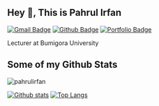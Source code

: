 
## Hey 👋, This is Pahrul Irfan
[![Gmail Badge](https://img.shields.io/badge/-ip.5090@gmail.com-c14438?style=flat&logo=Gmail&logoColor=white&link=mailto:ip.5090@gmail.com)](mailto:ip.5090@gmail.com) [![Github Badge](https://img.shields.io/badge/-pahrulirfan-grey?style=flat&logo=github&logoColor=white&link=https://github.com/pahrulirfan/)](https://www.github.com/pahrulirfan/) [![Portfolio Badge](https://img.shields.io/badge/portfolio-web-blue?style=flat&link=pahrulirfan.net/)](pahrulirfan.net/) <p align='left'>Lecturer at Bumigora University</p>
## Some of my Github Stats
<p align=left> <img src=https://komarev.com/ghpvc/?username=pahrulirfan alt=pahrulirfan /> </p>

[![Github stats](https://github-readme-stats.vercel.app/api?username=pahrulirfan&show_icons=true&include_all_commits=true)](https://github.com/pahrulirfan/github-readme-stats)
[![Top Langs](https://github-readme-stats.vercel.app/api/top-langs/?username=pahrulirfan&layout=compact)](https://github.com/pahrulirfan/github-readme-stats)
